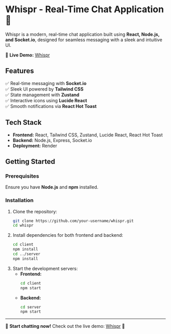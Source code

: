 # Whispr - Real-Time Chat Application 🚀

Whispr is a modern, real-time chat application built using **React, Node.js, and Socket.io**, designed for seamless messaging with a sleek and intuitive UI.

🔗 **Live Demo:** [Whispr](https://whispr-rcqq.onrender.com/)

## Features  
✅ Real-time messaging with **Socket.io**  
✅ Sleek UI powered by **Tailwind CSS**  
✅ State management with **Zustand**  
✅ Interactive icons using **Lucide React**  
✅ Smooth notifications via **React Hot Toast**  

## Tech Stack  
- **Frontend:** React, Tailwind CSS, Zustand, Lucide React, React Hot Toast  
- **Backend:** Node.js, Express, Socket.io  
- **Deployment:** Render  

## Getting Started  

### Prerequisites  
Ensure you have **Node.js** and **npm** installed.  

### Installation  
1. Clone the repository:  
   ```bash
   git clone https://github.com/your-username/whispr.git
   cd whispr
   ```
2. Install dependencies for both frontend and backend:  
   ```bash
   cd client
   npm install
   cd ../server
   npm install
   ```
3. Start the development servers:  
   - **Frontend:**  
     ```bash
     cd client
     npm start
     ```
   - **Backend:**  
     ```bash
     cd server
     npm start
     ``` 

---

💬 **Start chatting now!** Check out the live demo: [Whispr](https://whispr-rcqq.onrender.com/) 🚀
